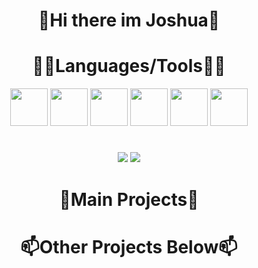 <h1 align="center" width="600px">👋Hi there im Joshua👋</h1>

<h1 align="center">🔨🧰Languages/Tools🧰🔨</h1> 
<p align="center">
  <img width="60px" src="https://cdn.jsdelivr.net/gh/devicons/devicon/icons/python/python-original.svg" />
  <img width="60px" src="https://cdn.jsdelivr.net/gh/devicons/devicon/icons/lua/lua-plain-wordmark.svg" />  
  <img width="60px" src="https://cdn.jsdelivr.net/gh/devicons/devicon/icons/html5/html5-original.svg" /> 
  <img width="60px" src="https://cdn.jsdelivr.net/gh/devicons/devicon/icons/css3/css3-original.svg" />
  <img width="60px" src="https://cdn.jsdelivr.net/gh/devicons/devicon/icons/vscode/vscode-original.svg" />
  <img width="60px" src="https://cdn.jsdelivr.net/gh/devicons/devicon/icons/github/github-original.svg" />
</p>


          

#


<p align="center">
  <img src="https://github-readme-stats.vercel.app/api?username=JoshuaKadji&show_icons=true&theme=radical">
  <img src="https://github-readme-stats.vercel.app/api/top-langs/?username=JoshuaKadji">
</p>



<h1 align="center">👀Main Projects👀</h1>
<p align="center">
   
</p>

<h1 align="center">📫Other Projects Below📫</h1>





<!--<img src="https://github-readme-stats.vercel.app/api/pin/?username=anuraghazra&repo=github-readme-stats"--!>
